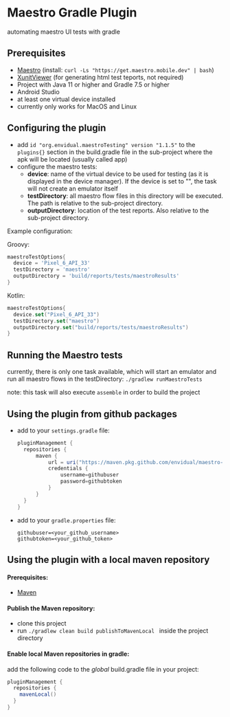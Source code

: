 # Maestro Gradle Plugin
automating maestro UI tests with gradle
## Prerequisites
- [Maestro](https://maestro.mobile.dev/)
  (install: `curl -Ls "https://get.maestro.mobile.dev" | bash`)
- [XunitViewer](https://github.com/lukejpreston/xunit-viewer) (for generating html test teports, not required)
- Project with Java 11 or higher and Gradle 7.5 or higher
- Android Studio
- at least one virtual device installed
- currently only works for MacOS and Linux
## Configuring the plugin
- add ```id "org.envidual.maestroTesting" version "1.1.5"``` to the `plugins{}` section in the build.gradle file in the sub-project where the apk will be located (usually called app)
- configure the maestro tests:
    - **device**: name of the virtual device to be used for testing (as it is displayed in the device manager). If the device is set to "", the task will not create an emulator itself
    - **testDirectory**: all maestro flow files in this directory will be executed. The path is relative to the sub-project directory.
    - **outputDirectory**: location of the test reports. Also relative to the sub-project directory.

Example configuration:

Groovy:
```Groovy
maestroTestOptions{  
  device = 'Pixel_6_API_33'  
  testDirectory = 'maestro'  
  outputDirectory = 'build/reports/tests/maestroResults'  
}
```
Kotlin:
```Kotlin
maestroTestOptions{  
  device.set("Pixel_6_API_33")  
  testDirectory.set("maestro")  
  outputDirectory.set("build/reports/tests/maestroResults")  
}
```
## Running the Maestro tests
currently, there is only one task available, which will start an emulator and run all maestro flows in the testDirectory:
```./gradlew runMaestroTests```

note: this task will also execute ```assemble``` in order to build the project

## Using the plugin from github packages 
- add to your `settings.gradle` file:
  ```Groovy
  pluginManagement {
    repositories {
        maven {
            url = uri("https://maven.pkg.github.com/envidual/maestro-testing")
            credentials {
                username=githubuser
                password=githubtoken
            }
        }
    }
  }
  ```
- add to your `gradle.properties` file:
  ```
  githubuser=<your_github_username>
  githubtoken=<your_github_token>
  ```

## Using the plugin with a local maven repository

#### Prerequisites:
- [Maven](https://maven.apache.org/)
#### Publish the Maven repository:
- clone this project
- run ```./gradlew clean build publishToMavenLocal ``` inside the project directory

#### Enable local Maven repositories in gradle:
add the following code to the *global* build.gradle file in your project:
```Groovy
pluginManagement {  
  repositories {
    mavenLocal()  
  }
}
  ```